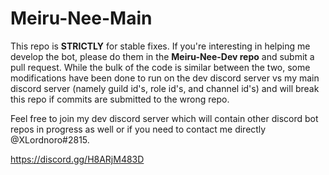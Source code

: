 # Meiru-Nee-Main
This repo is **STRICTLY** for stable fixes. If you're interesting in helping me develop the bot, please do them in the **Meiru-Nee-Dev repo** and submit a pull request. While the bulk of the code is similar between the two, some modifications have been done to run on the dev discord server vs my main discord server (namely guild id's, role id's, and channel id's) and will break this repo if commits are submitted to the wrong repo.

Feel free to join my dev discord server which will contain other discord bot repos in progress as well or if you need to contact me directly @XLordnoro#2815.

https://discord.gg/H8ARjM483D


